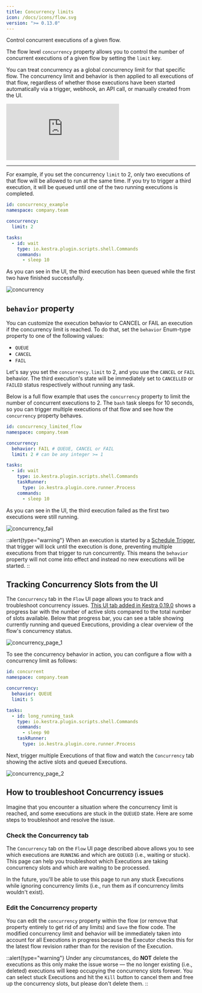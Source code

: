 ```yaml
---
title: Concurrency limits
icon: /docs/icons/flow.svg
version: ">= 0.13.0"
---
```


Control concurrent executions of a given flow.

The flow level `concurrency` property allows you to control the number of concurrent executions of a given flow by setting the `limit` key.

You can treat concurrency as a global concurrency limit for that specific flow. The concurrency limit and behavior is then applied to all executions of that flow, regardless of whether those executions have been started automatically via a trigger, webhook, an API call, or manually created from the UI.

<div class="video-container">
  <iframe src="https://www.youtube.com/embed/lDGOqqMyQEo?si=01KzCswO3dHdhYdt" title="YouTube video player" frameborder="0" allow="accelerometer; autoplay; clipboard-write; encrypted-media; gyroscope; picture-in-picture; web-share" referrerpolicy="strict-origin-when-cross-origin" allowfullscreen></iframe>
</div>

---

For example, if you set the concurrency `limit` to 2, only two executions of that flow will be allowed to run at the same time. If you try to trigger a third execution, it will be queued until one of the two running executions is completed.

```yaml
id: concurrency_example
namespace: company.team

concurrency:
  limit: 2

tasks:
  - id: wait
    type: io.kestra.plugin.scripts.shell.Commands
    commands:
      - sleep 10

```

As you can see in the UI, the third execution has been queued while the first two have finished successfully.

![concurrency](/docs/workflow-components/concurrency.png)

## `behavior` property

You can customize the execution behavior to CANCEL or FAIL an execution if the concurrency limit is reached. To do that, set the `behavior` Enum-type property to one of the following values:

- `QUEUE`
- `CANCEL`
- `FAIL`

Let's say you set the `concurrency.limit` to 2, and you use the `CANCEL` or `FAIL` behavior. The third execution's state will be immediately set to `CANCELLED` or `FAILED` status respectively without running any task.

Below is a full flow example that uses the `concurrency` property to limit the number of concurrent executions to 2. The `bash` task sleeps for 10 seconds, so you can trigger multiple executions of that flow and see how the `concurrency` property behaves.

```yaml
id: concurrency_limited_flow
namespace: company.team

concurrency:
  behavior: FAIL # QUEUE, CANCEL or FAIL
  limit: 2 # can be any integer >= 1

tasks:
  - id: wait
    type: io.kestra.plugin.scripts.shell.Commands
    taskRunner:
      type: io.kestra.plugin.core.runner.Process
    commands:
      - sleep 10
```

As you can see in the UI, the third execution failed as the first two executions were still running.

![concurrency_fail](/docs/workflow-components/concurrency_fail.png)

::alert{type="warning"}
When an execution is started by a [Schedule Trigger](./07.triggers/01.schedule-trigger.md), that trigger will lock until the execution is done, preventing multiple executions from that trigger to run concurrently. This means the `behavior` property will not come into effect and instead no new executions will be started.
::

## Tracking Concurrency Slots from the UI

The `Concurrency` tab in the `Flow` UI page allows you to track and troubleshoot concurrency issues. [This UI tab added in Kestra 0.19.0](https://github.com/kestra-io/kestra/issues/4721#event-14422957135) shows a progress bar with the number of active slots compared to the total number of slots available. Below that progress bar, you can see a table showing currently running and queued Executions, providing a clear overview of the flow's concurrency status.

![concurrency_page_1](/docs/workflow-components/concurrency/concurrency_page_1.png)

To see the concurrency behavior in action, you can configure a flow with a concurrency limit as follows:

```yaml
id: concurrent
namespace: company.team

concurrency:
  behavior: QUEUE
  limit: 5

tasks:
  - id: long_running_task
    type: io.kestra.plugin.scripts.shell.Commands
    commands:
      - sleep 90
    taskRunner:
      type: io.kestra.plugin.core.runner.Process
```

Next, trigger multiple Executions of that flow and watch the `Concurrency` tab showing the active slots and queued Executions.

![concurrency_page_2](/docs/workflow-components/concurrency/concurrency_page_2.png)


## How to troubleshoot Concurrency issues

Imagine that you encounter a situation where the concurrency limit is reached, and some executions are stuck in the `QUEUED` state. Here are some steps to troubleshoot and resolve the issue.

### Check the Concurrency tab

The `Concurrency` tab on the `Flow` UI page described above allows you to see which executions are `RUNNING` and which are `QUEUED` (i.e., waiting or stuck). This page can help you troubleshoot which Executions are taking concurrency slots and which are waiting to be processed.

In the future, you'll be able to use this page to run any stuck Executions while ignoring concurrency limits (i.e., run them as if concurrency limits wouldn't exist).

### Edit the Concurrency property

You can edit the `concurrency` property within the flow (or remove that property entirely to get rid of any limits) and `Save` the flow code. The modified concurrency limit and behavior will be immediately taken into account for all Executions in progress because the Executor checks this for the latest flow revision rather than for the revision of the Execution.

::alert{type="warning"}
Under any circumstances, do **NOT** delete the executions as this only make the issue worse — the no longer existing (i.e., deleted) executions will keep occupying the concurrency slots forever. You can select stuck Executions and hit the `Kill` button to cancel them and free up the concurrency slots, but please don't delete them.
::


